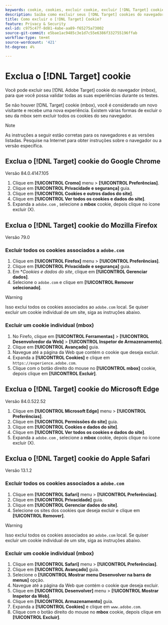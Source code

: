 ```yaml
---
keywords: cookie, cookies, excluir cookie, excluir [!DNL Target] cookie, google chrome, chrome, mozilla firefox, firefox, microsoft edge, safari, cookie1
description: Saiba como excluir seus [!DNL Target] cookies do navegador para validar as suas experiências.
title: Como excluir o [!DNL Target] Cookie?
feature: Privacy & Security
exl-id: c975c47f-8d81-4abe-aa89-f65275a73002
source-git-commit: e5bae1ac9485c3e1d7c55e6386f332755196ffab
workflow-type: tm+mt
source-wordcount: '421'
ht-degree: 4%

---
```


# Exclua o [!DNL Target] cookie

Você pode excluir seu [!DNL Adobe Target] cookie do navegador (mbox), para que você possa validar todas as suas experiências durante os testes.

Se não houver [!DNL Target] cookie (mbox), você é considerado um novo visitante e recebe uma nova experiência. Existem várias formas de excluir o seu da mbox sem excluir todos os cookies do seu navegador.

>[!NOTE]
>
>As instruções a seguir estão corretas para os navegadores e as versões listadas. Pesquise na Internet para obter instruções sobre o navegador ou a versão específica.

## Exclua o [!DNL Target] cookie do Google Chrome

Versão 84.0.4147.105

1. Clique em **[!UICONTROL Cromo]** menu > **[!UICONTROL Preferências]**.
1. Clique em **[!UICONTROL Privacidade e segurança]** guia.
1. Clique em **[!UICONTROL Cookies e outros dados do site]**.
1. Clique em **[!UICONTROL Ver todos os cookies e dados do site]**.
1. Expanda a `adobe.com` , selecione a **mbox** cookie, depois clique no ícone excluir (X).

## Exclua o [!DNL Target] cookie do Mozilla Firefox

Versão 79.0

### Excluir todos os cookies associados a `adobe.com`

1. Clique em **[!UICONTROL Firefox]** menu > **[!UICONTROL Preferências]**.
1. Clique em **[!UICONTROL Privacidade e segurança]** guia.
1. Em **Cookies e dados do site*, clique em **[!UICONTROL Gerenciar dados]**.
1. Selecione o `adobe.com` e clique em **[!UICONTROL Remover selecionado]**.

>[!WARNING]
>
>Isso exclui todos os cookies associados ao `adobe.com` local. Se quiser excluir um cookie individual de um site, siga as instruções abaixo.

### Excluir um cookie individual (mbox)

1. No Firefo, clique em **[!UICONTROL Ferramentas]** > **[!UICONTROL Desenvolvedor da Web]** > **[!UICONTROL Inspetor de Armazenamento]**.
1. Clique em **[!UICONTROL Avançado]** guia.
1. Navegue até a página da Web que contém o cookie que deseja excluir.
1. Expanda a **[!UICONTROL Cookies]** e clique em `https://experience.adobe.com`.
1. Clique com o botão direito do mouse no **[!UICONTROL mbox]** cookie, depois clique em **[!UICONTROL Excluir]**.

## Exclua o [!DNL Target] cookie do Microsoft Edge

Versão 84.0.522.52

1. Clique em **[!UICONTROL Microsoft Edge]** menu > **[!UICONTROL Preferências]**.
1. Clique em **[!UICONTROL Permissões do site]** guia.
1. Clique em **[!UICONTROL Cookies e dados do site]**.
1. Clique em **[!UICONTROL Ver todos os cookies e dados do site]**.
1. Expanda a `adobe.com` , selecione a **mbox** cookie, depois clique no ícone excluir (X).

## Exclua o [!DNL Target] cookie do Apple Safari

Versão 13.1.2

### Excluir todos os cookies associados a `adobe.com`

1. Clique em **[!UICONTROL Safari]** menu > **[!UICONTROL Preferências]**.
1. Clique em **[!UICONTROL Privacidade]** guia.
1. Clique em **[!UICONTROL Gerenciar dados do site]**.
1. Selecione os sites dos cookies que deseja excluir e clique em **[!UICONTROL Remover]**.

>[!WARNING]
>
>Isso exclui todos os cookies associados ao `adobe.com` local. Se quiser excluir um cookie individual de um site, siga as instruções abaixo.

### Excluir um cookie individual (mbox)

1. Clique em **[!UICONTROL Safari]** menu > **[!UICONTROL Preferências]**.
1. Clique em **[!UICONTROL Avançado]** guia.
1. Selecione o **[!UICONTROL Mostrar menu Desenvolver na barra de menus]** opção.
1. Navegue até a página da Web que contém o cookie que deseja excluir.
1. Clique em **[!UICONTROL Desenvolver]** menu > **[!UICONTROL Mostrar Inspetor da Web]**.
1. Clique em **[!UICONTROL Armazenamento]** guia.
1. Expanda a **[!UICONTROL Cookies]** e clique em `www.adobe.com`.
1. Clique com o botão direito do mouse no **mbox** cookie, depois clique em **[!UICONTROL Excluir]**.
